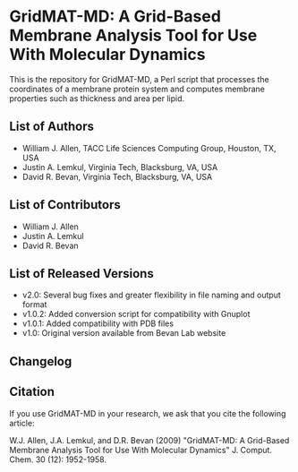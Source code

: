 # GridMAT-MD: A Grid-Based Membrane Analysis Tool for Use With Molecular Dynamics 

This is the repository for GridMAT-MD, a Perl script that processes the coordinates of a
membrane protein system and computes membrane properties such as thickness and area per lipid. 

## List of Authors

- William J. Allen, TACC Life Sciences Computing Group, Houston, TX, USA
- Justin A. Lemkul, Virginia Tech, Blacksburg, VA, USA
- David R. Bevan, Virginia Tech, Blacksburg, VA, USA

## List of Contributors
<!-- We suggest listing contributers in order of addition. -->

- William J. Allen
- Justin A. Lemkul
- David R. Bevan

## List of Released Versions
- v2.0: Several bug fixes and greater flexibility in file naming and output format 
- v1.0.2: Added conversion script for compatibility with Gnuplot
- v1.0.1: Added compatibility with PDB files
- v1.0: Original version available from Bevan Lab website

## Changelog
<!-- Here, record summaries of important changes. A granular discussion of changes will be kept in GitHub by issue tracking.-->

## Citation
If you use GridMAT-MD in your research, we ask that you cite the following article:

W.J. Allen, J.A. Lemkul, and D.R. Bevan (2009) "GridMAT-MD: A Grid-Based Membrane Analysis Tool for Use With
Molecular Dynamics" J. Comput. Chem. 30 (12): 1952-1958.
